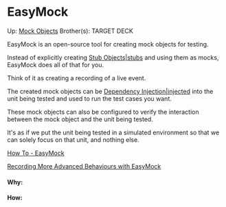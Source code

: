 # EasyMock

Up: [Mock Objects](mock_objects)
Brother(s):
TARGET DECK

EasyMock is an open-source tool for creating mock objects for testing.

Instead of explicitly creating [Stub Objects|stubs](stub_objects|stubs) and using them as mocks, EasyMock does all of that for you.

Think of it as creating a recording of a live event.

The created mock objects can be [Dependency Injection|injected](dependency_injection|injected) into the unit being tested and used to run the test cases you want.

These mock objects can also be configured to verify the interaction between the mock object and the unit being tested.

It's as if we put the unit being tested in a simulated environment so that we can solely focus on that unit, and nothing else.

[How To - EasyMock](how_to_-_easymock)

[Recording More Advanced Behaviours with EasyMock](recording_more_advanced_behaviours_with_easymock)































#### Why:
#### How:









